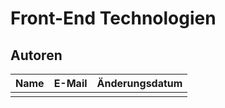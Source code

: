 # Front-End Technologien

## Autoren

| Name | E-Mail | Änderungsdatum |
|:-----|:-------|:---------------|
|      |        |                |
